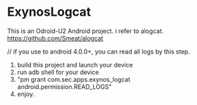 ExynosLogcat
============

This is an Odroid-U2 Android project. i refer to alogcat. https://github.com/Smeat/alogcat

// if you use to android 4.0.0+, you can read all logs by this step.
1. build this project and launch your device
2. run adb shell for your device
3. "pm grant com.sec.apps.exynos_logcat android.permission.READ_LOGS"
4. enjoy.
